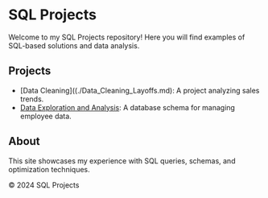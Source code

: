 # SQL Projects
Welcome to my SQL Projects repository! Here you will find examples of SQL-based solutions and data analysis.

## Projects
- [Data Cleaning]((./Data_Cleaning_Layoffs.md): A project analyzing sales trends.
- [Data Exploration and Analysis](./Data_Exploration_Layoffs.md): A database schema for managing employee data.

## About
This site showcases my experience with SQL queries, schemas, and optimization techniques.

© 2024 SQL Projects
